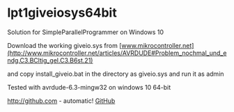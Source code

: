 # lpt1giveiosys64bit
Solution for SimpleParallelProgrammer on Windows 10

Download the working giveio.sys from [www.mikrocontroller.net](http://www.mikrocontroller.net/articles/AVRDUDE#Problem_nochmal_und_endg.C3.BCltig_gel.C3.B6st.21)

and copy install_giveio.bat in the directory as giveio.sys and run it as admin

Tested with avrdude-6.3-mingw32 on windows 10 64-bit

http://github.com - automatic!
[GitHub](http://github.com)

